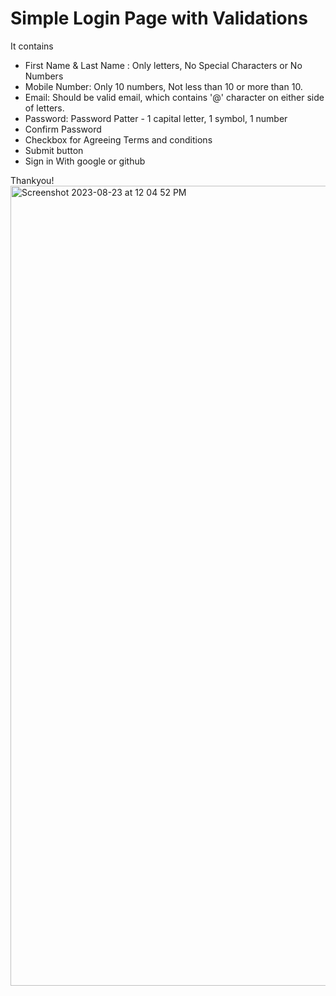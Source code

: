 # Simple Login Page with Validations
It contains
* First Name & Last Name : Only letters, No Special Characters or No Numbers
* Mobile Number: Only 10 numbers, Not less than 10 or more than 10.
* Email: Should be valid email, which contains '@' character on either side of letters.
* Password: Password Patter - 1 capital letter, 1 symbol, 1 number
* Confirm Password
* Checkbox for Agreeing Terms and conditions
* Submit button
* Sign in With google or github

Thankyou!
<img width="1280" alt="Screenshot 2023-08-23 at 12 04 52 PM" src="https://github.com/priyankaj04/LoginPage1/assets/103273242/e9c912b1-20e0-406b-bfe8-2afdc2bec519">
